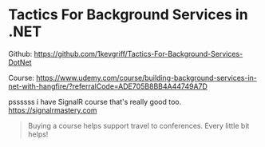 # Tactics For Background Services in .NET

Github: https://github.com/1kevgriff/Tactics-For-Background-Services-DotNet

Course: https://www.udemy.com/course/building-background-services-in-net-with-hangfire/?referralCode=ADE705B8BB4A44749A7D

pssssss i have SignalR course that's really good too. https://signalrmastery.com

> Buying a course helps support travel to conferences.  Every little bit helps!
